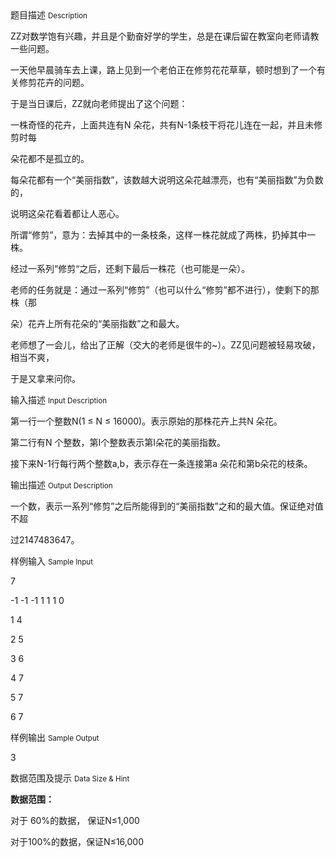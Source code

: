 <div class="panel panel-default">
<div class="area-title">
<span>
题目描述
<small>Description</small>
</span></div>
<div class="panel-body">

<p>ZZ对数学饱有兴趣，并且是个勤奋好学的学生，总是在课后留在教室向老师请教一些问题。</p>
<p>一天他早晨骑车去上课，路上见到一个老伯正在修剪花花草草，顿时想到了一个有关修剪花卉的问题。</p>
<p>于是当日课后，ZZ就向老师提出了这个问题：</p>
<p>一株奇怪的花卉，上面共连有N 朵花，共有N-1条枝干将花儿连在一起，并且未修剪时每</p>
<p>朵花都不是孤立的。</p>
<p>每朵花都有一个“美丽指数”，该数越大说明这朵花越漂亮，也有“美丽指数”为负数的，</p>
<p>说明这朵花看着都让人恶心。</p>
<p>所谓“修剪”，意为：去掉其中的一条枝条，这样一株花就成了两株，扔掉其中一株。</p>
<p>经过一系列“修剪“之后，还剩下最后一株花（也可能是一朵）。</p>
<p>老师的任务就是：通过一系列“修剪”（也可以什么“修剪”都不进行），使剩下的那株（那</p>
<p>朵）花卉上所有花朵的“美丽指数”之和最大。</p>
<p>老师想了一会儿，给出了正解（交大的老师是很牛的~）。ZZ见问题被轻易攻破，相当不爽，</p>
<p>于是又拿来问你。</p>

</div>
</div>

<div class="panel panel-default">
<div class="area-title">
<span>
输入描述
<small>Input Description</small>
</span></div>
<div class="panel-body">
<p>第一行一个整数N(1 ≤ N ≤ 16000)。表示原始的那株花卉上共N 朵花。</p>
<p>第二行有N 个整数，第I个整数表示第I朵花的美丽指数。</p>
<p>接下来N-1行每行两个整数a,b，表示存在一条连接第a 朵花和第b朵花的枝条。</p>

</div>
</div>
<div  class="panel panel-default">
<div class="area-title">
<span>
输出描述
<small>Output Description</small>
</span></div>
<div class="panel-body">

<p align="left">一个数，表示一系列&ldquo;修剪&rdquo;之后所能得到的&ldquo;美丽指数&rdquo;之和的最大值。保证绝对值不超</p>
<p align="left">过2147483647。</p>

</div>
</div>


<div class="panel panel-default">
<div class="area-title">
<span>
样例输入
<small>Sample Input</small>
</span></div>
<div class="panel-body">
<p>7</p>
<p>-1 -1 -1 1 1 1 0</p>
<p>1 4</p>
<p>2 5</p>
<p>3 6</p>
<p>4 7</p>
<p>5 7</p>
<p>6 7</p>

</div>
</div>

<div class="panel panel-default">
<div class="area-title">
<span>
样例输出
<small>Sample Output</small>
</span></div>
<div class="panel-body">
<p>3</p>

</div>
</div>

<div class="panel panel-default">
<div class="area-title">
<span>
数据范围及提示
<small>Data Size & Hint</small>
</span></div>
<div class="panel-body">
<p><strong>数据范围：</strong></p>
<p>对于 60%的数据， 保证N≤1,000</p>
<p>对于100%的数据，保证N≤16,000</p>
</div>
</div>